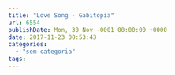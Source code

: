 ```yaml
---
title: "Love Song - Gabitopia"
url: 6554
publishDate: Mon, 30 Nov -0001 00:00:00 +0000
date: 2017-11-23 00:53:43
categories: 
  - "sem-categoria"
tags: 
---
```


